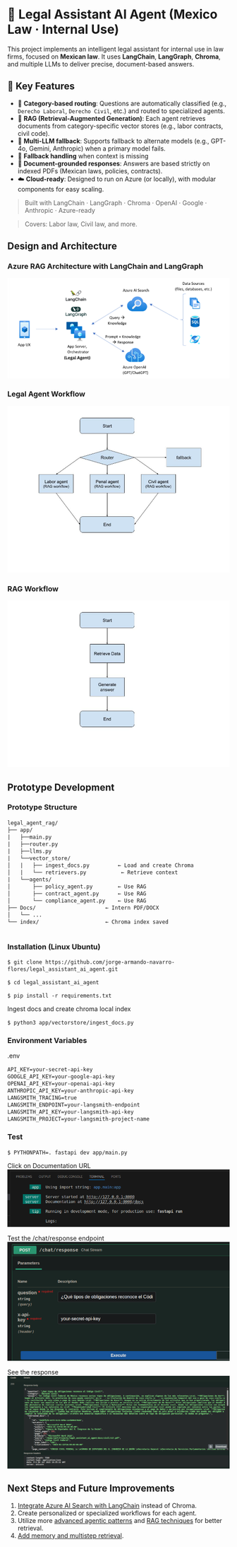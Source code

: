 # 🧠 Legal Assistant AI Agent (Mexico Law · Internal Use)

This project implements an intelligent legal assistant for internal use in law firms, focused on **Mexican law**. It uses **LangChain**, **LangGraph**, **Chroma**, and multiple LLMs to deliver precise, document-based answers.

## 🔧 Key Features

* 🧭 **Category-based routing**: Questions are automatically classified (e.g., `Derecho Laboral`, `Derecho Civil`, etc.) and routed to specialized agents.
* 📄 **RAG (Retrieval-Augmented Generation)**: Each agent retrieves documents from category-specific vector stores (e.g., labor contracts, civil code).
* 🤖 **Multi-LLM fallback**: Supports fallback to alternate models (e.g., GPT-4o, Gemini, Anthropic) when a primary model fails.
* 🔁 **Fallback handling** when context is missing
* 🔐 **Document-grounded responses**: Answers are based strictly on indexed PDFs (Mexican laws, policies, contracts).
* ☁️ **Cloud-ready**: Designed to run on Azure (or locally), with modular components for easy scaling.


> Built with LangChain · LangGraph · Chroma · OpenAI · Google · Anthropic ·  Azure-ready

> Covers: Labor law, Civil law, and more.


## Design and Architecture

### Azure RAG Architecture with LangChain and LangGraph
![Azure RAG Architecture with LangChain and LangGraph](img/azure-rag-architecture-langchain-langgraph.png)

### Legal Agent Workflow
![Legal Agent Workflow](img/legal_assistant_workflow.jpg)

### RAG Workflow
![RAG Workflow](img/rag_workflow.jpg)

## Prototype Development

### Prototype Structure

```
legal_agent_rag/
├── app/
|   ├──main.py
|   ├──router.py
|   ├──llms.py
|   └──vector_store/
│   |   ├── ingest_docs.py         ← Load and create Chroma
│   |   └── retrievers.py           ← Retrieve context
|   └──agents/
│       ├── policy_agent.py        ← Use RAG
│       ├── contract_agent.py      ← Use RAG
│       └── compliance_agent.py    ← Use RAG
├── Docs/                      ← Intern PDF/DOCX
│   └── ...
└── index/                     ← Chroma index saved


```
### Installation (Linux Ubuntu)


```
$ git clone https://github.com/jorge-armando-navarro-flores/legal_assistant_ai_agent.git
```
```
$ cd legal_assistant_ai_agent
```
```
$ pip install -r requirements.txt
```
Ingest docs and create chroma local index
```
$ python3 app/vectorstore/ingest_docs.py 
```

### Environment Variables
.env
```
API_KEY=your-secret-api-key
GOOGLE_API_KEY=your-google-api-key
OPENAI_API_KEY=your-openai-api-key
ANTHROPIC_API_KEY=your-anthropic-api-key
LANGSMITH_TRACING=true
LANGSMITH_ENDPOINT=your-langsmith-endpoint
LANGSMITH_API_KEY=your-langsmith-api-key
LANGSMITH_PROJECT=your-langsmith-project-name
```

### Test
```
$ PYTHONPATH=. fastapi dev app/main.py
```
Click on Documentation URL
![Terminal Legal Agent Run](img/terminal_legal_agent_run.png)

Test the /chat/response endpoint
![Legal Agent Endpoint](img/agent_endpoint.png)

See the response
![Legal Agent Endpoint](img/agent_endpoint_response.png)

## Next Steps and Future Improvements
1. [Integrate Azure AI Search with LangChain](https://python.langchain.com/docs/integrations/vectorstores/azuresearch/) instead of Chroma.
2. Create personalized or specialized workflows for each agent.
3. Utilize more [advanced agentic patterns](https://langchain-ai.github.io/langgraph/tutorials/workflows/) and [RAG techniques](https://langchain-ai.github.io/langgraph/tutorials/rag/langgraph_agentic_rag/) for better retrieval. 
4. [Add memory and multistep retrieval](https://python.langchain.com/docs/tutorials/qa_chat_history/).